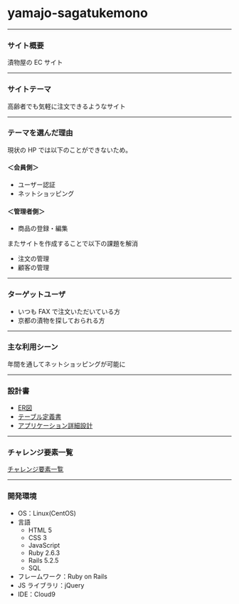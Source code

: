 # yamajo-sagatukemono
___
### サイト概要
漬物屋の EC サイト
___

### サイトテーマ
高齢者でも気軽に注文できるようなサイト
___


### テーマを選んだ理由
現状の HP では以下のことができないため。
#### ＜会員側＞
- ユーザー認証
- ネットショッピング
#### ＜管理者側＞
- 商品の登録・編集

またサイトを作成することで以下の課題を解消
- 注文の管理
- 顧客の管理
___

### ターゲットユーザ
- いつも FAX で注文いただいている方
- 京都の漬物を探しておられる方
___


### 主な利用シーン
年間を通してネットショッピングが可能に
___


### 設計書
- [ER図](https://drive.google.com/file/d/1etlbIRGIrQSEWq8UgnpIiOfXkP91EDfi/view?usp=sharing)
- [テーブル定義書](https://docs.google.com/spreadsheets/d/1bu3oCuZH_KA7Tv-eW70pCbn3JQNJCs4t/edit?usp=sharing&ouid=105797685610303566461&rtpof=true&sd=true)
- [アプリケーション詳細設計]()
___


### チャレンジ要素一覧
[チャレンジ要素一覧](https://docs.google.com/spreadsheets/d/15UAuTZc3Zo6S9Uj-B-8jbfSsJNvRWrCl52uFf925768/edit?usp=sharing)
___


### 開発環境
- OS：Linux(CentOS)
- 言語
  - HTML 5
  - CSS 3
  - JavaScript
  - Ruby 2.6.3
  - Rails 5.2.5
  - SQL
- フレームワーク：Ruby on Rails
- JS ライブラリ：jQuery
- IDE：Cloud9

